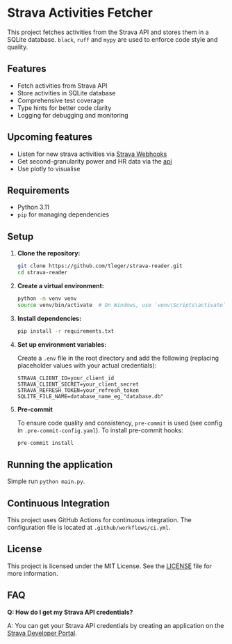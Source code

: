# Strava Activities Fetcher

This project fetches activities from the Strava API and stores them in a SQLite database. `black`, `ruff` and `mypy` are used to enforce code style and quality.

## Features

- Fetch activities from Strava API
- Store activities in SQLite database
- Comprehensive test coverage
- Type hints for better code clarity
- Logging for debugging and monitoring

## Upcoming features

- Listen for new strava activities via [Strava Webhooks](https://developers.strava.com/docs/webhooks/)
- Get second-granularity power and HR data via the [api](https://developers.strava.com/docs/reference/#api-Streams-getActivityStreams)
- Use plotly to visualise

## Requirements

- Python 3.11
- `pip` for managing dependencies

## Setup

1. **Clone the repository:**

    ```sh
    git clone https://github.com/tleger/strava-reader.git
    cd strava-reader
    ```

2. **Create a virtual environment:**

    ```sh
    python -m venv venv
    source venv/bin/activate  # On Windows, use `venv\Scripts\activate`
    ```

3. **Install dependencies:**

    ```sh
    pip install -r requirements.txt
    ```

4. **Set up environment variables:**

    Create a `.env` file in the root directory and add the following (replacing placeholder values with your actual credentials):

    ```env
    STRAVA_CLIENT_ID=your_client_id
    STRAVA_CLIENT_SECRET=your_client_secret
    STRAVA_REFRESH_TOKEN=your_refresh_token
    SQLITE_FILE_NAME=database_name_eg_"database.db"
    ```

5. **Pre-commit**

    To ensure code quality and consistency, `pre-commit` is used (see config in `.pre-commit-config.yaml`). To install pre-commit hooks:

    ```sh
    pre-commit install
    ```

## Running the application
Simple run `python main.py`.

## Continuous Integration
This project uses GitHub Actions for continuous integration. The configuration file is located at `.github/workflows/ci.yml`.

## License
This project is licensed under the MIT License. See the [LICENSE](LICENSE) file for more information.

## FAQ

**Q: How do I get my Strava API credentials?**

A: You can get your Strava API credentials by creating an application on the [Strava Developer Portal](https://developers.strava.com/docs/getting-started/#account).
